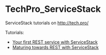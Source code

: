 TechPro_ServiceStack
====================

ServiceStack tutorials on http://tech.pro/

Tutorials:

*  [Your first REST service with ServiceStack][1]
*  [Maturing towards REST with ServiceStack][2]

  [1]: http://tech.pro/tutorial/1148/your-first-rest-service-with-servicestack "Your first REST service with ServiceStack"
  [2]: https://tech.pro/tutorial/1174/maturing-towards-rest-with-servicestack "Maturing towards REST with ServiceStack"